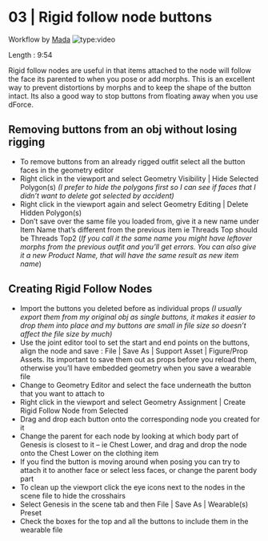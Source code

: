 # 03 | Rigid follow node buttons
Workflow by [Mada](https://www.daz3d.com/mada)
![type:video](https://www.youtube.com/embed/R0jFHrqtO-o)

Length : 9:54

Rigid follow nodes are useful in that items attached to the node will follow the face its parented to when you pose or add morphs. This is an excellent way to prevent distortions by morphs and to keep the shape of the button intact. Its also a good way to stop buttons from floating away when you use dForce.

## Removing buttons from an obj without losing rigging

- To remove buttons from an already rigged outfit select all the button faces in the geometry editor
- Right click in the viewport and select Geometry Visibility | Hide Selected Polygon(s)
  *(I prefer to hide the polygons first so I can see if faces that I didn’t want to delete got selected by accident)*
- Right click in the viewport again and select Geometry Editing | Delete Hidden Polygon(s)
- Don’t save over the same file you loaded from, give it a new name under Item Name that’s different from the previous item ie Threads Top should be Threads Top2
  (*If you call it the same name you might have leftover morphs from the previous outfit and you’ll get errors. You can also give it a new Product Name, that will have the same result as new item name*)

## Creating Rigid Follow Nodes

- Import the buttons you deleted before as individual props
  *(I usually export them from my original obj as single buttons, it makes it easier to drop them into place and my buttons are small in file size so doesn’t affect the file size by much)*
- Use the joint editor tool to set the start and end points on the buttons, align the node and save : File | Save As | Support Asset | Figure/Prop Assets. Its important to save them out as props before you reload them, otherwise you’ll have embedded geometry when you save a wearable file
- Change to Geometry Editor and select the face underneath the button that you want to attach to
- Right click in the viewport and select Geometry Assignment | Create Rigid Follow Node from Selected
- Drag and drop each button onto the corresponding node you created for it
- Change the parent for each node by looking at which body part of Genesis is closest to it – ie Chest Lower, and drag and drop the node onto the Chest Lower on the clothing item
- If you find the button is moving around when posing you can try to attach it to another face or select less faces, or change the parent body part
- To clean up the viewport click the eye icons next to the nodes in the scene file to hide the crosshairs
- Select Genesis in the scene tab and then File | Save As | Wearable(s) Preset
- Check the boxes for the top and all the buttons to include them in the wearable file